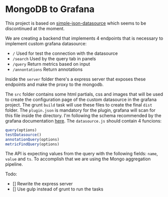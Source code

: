 # MongoDB to Grafana

This project is based on [simple-json-datasource](http://github.com/grafana/simple-json-datasource) which seems to be discontinued at the moment.

We are creating a backend that implements 4 endpoints that is necessary to implement custom grafana datasource:

- `/` Used for test the connection with the datasource
- `/search` Used by the query tab in panels
- `/query` Return metrics based on input
- `/annontations` Return annotations

Inside the `server` folder there's a express server that exposes these endpoints and make the proxy to the mongodb.

The `src` folder contains some html partials, css and images that will be used to create the configuration page of the custom datasource in the grafana project. The grunt `build` task will use these files to create the final `dist` folder.
The `plugin.json` is mandatory for the plugin, grafana will scan for this file inside the directory. I'm following the schema recommended by the grafana documentation [here](https://grafana.com/docs/grafana/latest/plugins/developing/plugin.json).
The `datasource.js` should contain 4 funcions: 
```javascript
query(options)
testDatasource()
annotationQuery(options)
metricFindQuery(options)
```

The API is expecting values from the query with the following fields: `name`, `value` and `ts`. To accomplish that we are using the Mongo aggregation pipeline.

Todo:
- [] Rewrite the express server
- [] Use gulp instead of grunt to run the tasks
